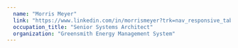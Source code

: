 ```yaml
---
  name: "Morris Meyer"
  link: "https://www.linkedin.com/in/morrismeyer?trk=nav_responsive_tab_profile"
  occupation_title: "Senior Systems Architect"
  organization: "Greensmith Energy Management System"
---
```

